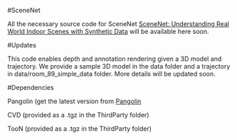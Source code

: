 #SceneNet

All the necessary source code for SceneNet  [SceneNet: Understanding Real World Indoor Scenes with Synthetic Data](http://arxiv.org/abs/1511.07041) will be available here soon.

#Updates

This code enables depth and annotation rendering given a 3D model and trajectory. We provide a sample 3D model in the data folder and a trajectory in data/room_89_simple_data folder. More details will be updated soon.

#Dependencies

Pangolin (get the latest version from [Pangolin](https://github.com/stevenlovegrove/Pangolin) 

CVD (provided as a .tgz in the ThirdParty folder)

TooN (provided as a .tgz in the ThirdParty folder)
